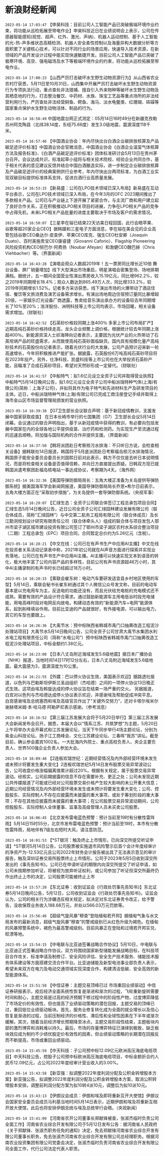 # 新浪财经新闻
`2023-05-14 17:03:47` 【申昊科技：目前公司人工智能产品已突破极端环境作业约束，将功能从巡检拓展至带电作业】申昊科技近日在业绩说明会上表示，公司在传感器智能感知(视觉、超声、红外、激光、声纳)、机器人运动控制、基于人工智能的光-热-声多维状态高精检测、机器人安全柔性控制以及海量异构大数据分析等方面积累了关键核心技术，可以针对不同行业的场景应用，快速导入技术资源，在新领域的产品开发设计过程中能实现快速敏捷开发。目前公司人工智能产品已突破了极寒环境、高空、强电磁场及水下等极端环境作业的约束，将功能从巡检拓展至带电作业。

`2023-05-14 17:00:23` 【山西严厉打击破坏水生野生动物资源行为】从山西省农业农村厅获悉，5月11日至10月31日，山西集中开展严厉打击破坏水生野生动物资源行为专项执法行动，重点查处非法猎捕、擅自引入外来物种等破坏水生野生动物及其栖息地的行为，打击整治餐饮、中药材、水族、珠宝工艺品等重点场所的非法经营利用行为，严厉查处非法经营鲟鱼、鳄鱼、海马、淡水龟鳖类、红珊瑚、砗磲等国家重点保护水生野生动物活体、制品的行为。

`2023-05-14 16:58:49` 中国地震台网正式测定：05月14日16时49分在新疆克孜勒苏州阿克陶县（北纬38.14度，东经75.66度）发生3.0级地震，震源深度118千米。

`2023-05-14 16:57:46` 【中国酒业协会：年内尽快出台白酒企业碳排放核算及产品碳足迹评价标准】中国酒业协会官微消息，中国酒业协会《白酒企业温室气体核算方法及报告标准》、《白酒产品碳足迹评价标准》团体标准研讨会5月13日在贵州茅台召开。会议达成共识，标准起草小组将与相关技术院校、经验企业共同合作，基于相关代表的意见建议反馈并结合中国白酒酿造实际，进一步制定企业碳排放核算及产品碳足迹评价的经典案例供行业参考，年内尽快出台两项标准，为白酒工业实现双碳目标提供标准体系支持，促进白酒行业高质量发展。

`2023-05-14 16:53:15` 【新易盛：公司在LPO技术领域已深入布局】新易盛在互动平台表示，公司在LPO技术领域已深入布局，在今年3月的OFC 2023期间推出了多款相关产品。公司已与产业链上下游开展了紧密合作，与主流厂商和用户建立起了良好合作关系，正在积极推动LPO相关项目的进展，力争在LPO相关产品的竞争中占得先机，未来LPO相关产品批量的进度主要取决于市场及客户的需求情况。

`2023-05-14 16:50:07` 【三星李在镕已结束22天访美日程回国，此行会晤苹果、谷歌等超20家企业CEO】据韩媒和三星电子方面消息，李在镕在美会见的企业高管包括谷歌CEO桑达尔·皮查伊、苹果CEO库克、强生CEO杜安卿（Joaquin Duato）、百时美施贵宝CEO康睿捷（Giovanni Caforio）、Flagship Pioneering风险投资机构CEO努巴尔·阿费扬（Noubar Afeyan）和渤健CEO魏巴赫（Chris Viehbacher）等。（界面新闻）

`2023-05-14 16:43:28` 【演唱会观众人数超2019年！五一票房同比增长近10倍 舞台设备、屏厂销量增加】线下大型演出市场重启，明星演唱会密集登场、场地排期满档。据统计，五一期间全国营业性演出票房收入15.19亿元，同比增962.2%，较之2019年同期增长18.4%；观众人数达到865.49万人次，同比增333.2%，较2019年同期增长1.52%。记者多方采访获悉，线下演出市场的火爆带动了酒店住宿、餐饮等文旅消费及演艺设备需求增长。有演出场地周边住宿预订量同比暴增超20倍，一家娱乐灯光设备厂商透露，售卖给音乐演出承办方的设备较去年同期增长了10%至20%；浩洋股份、洲明科技等上市公司均表示，市场回暖，相关设备需求增加。（财联社）

`2023-05-14 16:42:52` 【石英砂价格较同期上涨400％ 多家上市公司布局扩产】近期高纯石英砂价格持续走高，龙头企业频繁上调价格，根据统计较去年同期上涨超400％。新能源资深人士祁海珅向记者表示，主要因为光伏产业的火热带动了石英坩埚产品的旺盛需求，从而致使高纯石英砂面临缺货。国内具有规模化量产高纯砂技术的石英股份向记者表示，随着光伏行业的大发展，公司产品预计迎来新一轮高速增长，今年将积极推进产能扩张。据披露，石英股份6万吨高纯石英砂项目将在2023年投产。另外，仕净科技、凯盛科技等上市公司也在大举投资石英砂产能，且瞄准了合成石英砂项目，希望对天然砂形成一定替代。（财联社）

`2023-05-14 16:41:57` 【中船特气：拟1.6亿元设立全资子公司并取得营业执照】中船特气5月14日晚间公告，拟1.6亿元设立全资子公司中船派瑞特种气体(上海)有限公司(简称：上海子公司)，并拟将其作为电子特气和先进材料生产及研发项目的主体。近日，中船派瑞特种气体(上海)有限公司已完成工商注册登记手续并取得上海市金山区市场监督管理局颁发的营业执照。

`2023-05-14 16:39:38` 【G7卫生部长会议联合声明：基于新冠疫情教训，支援发展中国家获取疫苗】 在日本长崎市举行的七国集团（G7）卫生部长会议5月14日闭幕。会议通过的联合声明指出，基于从新冠疫情中获得的教训，有必要向包括发展中国家在内的全球各地公平提供疫苗、治疗药和检测药。为实现生产至流通过程的迅速且顺畅，将加强与国际机构的合作并提供支援。（界面新闻）

`2023-05-14 16:37:50` 【韩将派团赴日考察核污水排海：不只听日方说，会检查相关设备】据韩联社14日报道，韩国将于5月底派团赴日考察福岛核污水排海情况，韩国原子能安全委员会委员长刘国熙日前对此表示，韩方不仅仅是去听日本说明情况，而是将检查相关设备是否值得信赖，并向日方直接提出质疑。日韩双方现已就韩国派遣考察团赴福岛核电站一事达成协议，考察期为4天。（海外网）

`2023-05-14 16:32:36` 【美国导弹防御局局长：五角大楼正准备为关岛提供导弹防御系统】据美国海军学会新闻网报道，美国导弹防御局局长乔恩•希尔日前表示，五角大楼方面正在“采取初步措施”，为关岛提供一套导弹防御系统。（央视军事）

`2023-05-14 16:29:07` 【汇绿生态：全资子公司联合体签订工程总承包项目合同】汇绿生态5月14日晚间公告，近日公司全资子公司汇绿园林建设发展有限公司（联合体成员，简称“汇绿园林”）与中交第二航务工程局有限公司（联合体成员）及长江勘测规划设计研究有限责任公司（联合体牵头人）组成的联合体与项目发包人鄂州市梁子湖区城市建设投资有限公司签订了鄂州市梁子湖区农村水系综合整治项目（二期）工程总承包（EPC）项目合同，合同暂定总价约为5.26亿元（含税）。

`2023-05-14 16:28:21` 【中文在线：公司已在有声书生产中应用AI主播】中文在线在投资者关系活动记录表中称，2021年初公司就在AI声音方面进行探索并实现业务落地，公司已在有声书生产中应用AI主播。AI主播可以快速实现文本到语音的转化，极大地丰富了公司内容产品的多样性，目前公司有声书资源超46万小时，其中AI主播录制的有声书时长已经超过18万小时。

`2023-05-14 16:28:15` 【乘联会崔东树：电动汽车要研发适宜县乡村地区使用的车型】5月14日，乘联会秘书长崔东树通过其个人微信公众号发文称，目前的电动车基本是以充电用车为主，反送电的功能还没有，而且光伏给充电桩的充电模式还不成熟，需要有效的产品设计符合需求。通过鼓励新能源车主用电低谷时段充电储能，用电高峰时段对电网反向放电，构建动态有效的“新能源汽车+电网”能源体系，起到削峰填谷作用。目前比亚迪的产品就很好，有外接电源，可以输出电力，其它的车型也要跟上。

`2023-05-14 16:26:36` 【大禹节水：预中标陕西省韩城市禹门口抽黄改造工程泥沙处理站项目】大禹节水5月14日晚间公告，公司全资子公司甘肃大禹节水集团水利水电工程有限责任公司（简称“水电公司”）预中标陕西省韩城市禹门口抽黄改造工程泥沙处理站项目，中标金额约1.38亿元。

`2023-05-14 16:23:08` 【日本八丈岛附近海域发生5.6级地震】据日本广播协会（NHK）报道，当地时间14日17时12分左右，日本八丈岛附近海域发生5.6级地震。最大震感为3，震源深度为10公里。

`2023-05-14 16:21:55` 【外媒：巴以停火协议生效，美国表示欢迎】据路透社报道，以色列与巴勒斯坦伊斯兰圣战组织（杰哈德）之间的一项停火协议13日晚正式生效。这项由埃及斡旋达成的停火协议旨在结束一场严重的交火。 另据报道，白宫对以色列与杰哈德达成停火协议表示欢迎，并感谢埃及帮助促成冲突平息。 白宫感谢埃及总统塞西和埃及高级官员作出了“关键外交努力”，还对卡塔尔埃米尔谢赫塔米姆·本·哈马德·阿勒萨尼表示感谢。（参考消息）

`2023-05-14 16:16:52` 【第三届江苏发展大会将于5月20日举行】第三届江苏发展大会新闻发布会召开。据悉，本届大会以“情系江苏、共筑梦想”为主题，5月20日上午将举办大会开幕式和江苏发展论坛，当天下午同步举行4场主题论坛，分别为紫金山科技论坛、扬子江工商峰会、文化江苏建设论坛、三春晖“我苏”讲坛。截至目前，确认参会嘉宾1002名，一大批海内外院士、重点高校负责人、央企主要负责人、世界500强企业负责人参加大会。

`2023-05-14 16:09:48` 【2连板欢瑞世纪：近期经营情况及内外部经营环境未发生或未预计将要发生重大变化】2连板欢瑞世纪5月14日发布股票交易异常波动公告，公司收盘价格涨幅偏离值累计超过20%。根据有关规定，属于股票交易异常波动。经核实，公司前期披露的信息不存在需要补充、更正之处；公司未发现近期公共传媒报道了可能或已经对公司股票交易价格产生较大影响的未公开重大信息；近期公司经营情况及内外部经营环境未发生或未预计将要发生重大变化；公司、控股股东、实际控制人不存在应披露而未披露的重大事项，或处于筹划阶段的重大事项；不存在其他应披露而未披露的重大事项；在公司股票交易异常波动期间，公司控股股东、实际控制人全体董事、监事及高级管理人员未买卖公司股票。

`2023-05-14 16:06:45` 【北京发布雷电蓝色预警：预计当前至19时有分散性雷阵雨】5月14日15时55分，北京市发布雷电蓝色预警：预计当前至19时，本市有分散性雷阵雨，局地伴有7级左右短时大风，请注意防范。

`2023-05-14 16:01:53` 【*ST银河：触及终止上市情形，已向深交所提交听证申请】*ST银河5月14日公告，公司股票被实施退市风险警示后首个会计年度经审计的净资产为-12.53亿元且公司2022年财务会计报告被出具了无法表示意见的审计报告，触及深圳证券交易所股票终止上市情形。公司于2023年5月5日收到深交所发出的《事先告知书》。公司已在申请听证的期限内向深交所提交了听证申请，如公司未按期参加听证，将被视为放弃听证权利，或公司参加了听证但深交所最终仍作出终止上市的决定，公司股票可能被终止上市

`2023-05-14 15:57:20` 【东北证券：收到证监会《行政处罚事先告知书》】东北证券5月14日晚间公告，5月12日，公司收到证监会《行政处罚事先告知书》。证监会认为，公司的相关行为涉嫌违反相关规定，拟决定对东北证券责令改正，给予警告，没收保荐业务收入188.68万元，并处以566.03万元罚款等。

`2023-05-14 15:56:46` 【超级气旋风暴“穆查”登陆缅甸若开邦】据缅甸气象与水文局发布的最新消息，超级气旋风暴“穆查”的警戒级别已从红色升级为褐色。在缅甸的风暴预警系统中，褐色为最高警戒级别。目前风暴正在登陆和过境若开邦实兑、皎漂等地。

`2023-05-14 15:54:15` 【中电联与比亚迪签署战略合作协议】5月10日，中电联与比亚迪正式签署战略合作协议。双方将围绕国家新型储能发展战略目标，在科技项目合作攻关、标准申请及制修订、安全风险评估、安全生产技术服务、储能技术服务体系建设等方面搭建交流合作平台。比亚迪储能及新型电池事业部负责人表示，希望未来双方在电力及电动交通领域实现深度合作，构建清洁低碳、安全高效的新型能源体系。

`2023-05-14 15:51:58` 【中信证券：主题交易顶峰已过 市场重回业绩驱动】中信证券研报表示，疫后经济全面系统性恢复是渐进和渐次的过程，飞轮重新旋转需要时间和耐心，主题交易是过高的经济预期下修过程中的阶段性产物，过度博弈降低了市场定价的有效性，但也提高了业绩驱动策略的潜在回报，主题交易的顶峰已过，重回低位业绩驱动板块。首先，服务业修复转化成为全面的就业增长以及信心恢复是渐进的过程，当前压制经济的价格性、滞后性和全球性因素在下半年或渐次缓解。其次，随着当前经济增长预期降至冰点，主题交易阶段性结束，主题板块内部的激烈博弈和消耗难以持久。最后，市场的存量博弈特征已演绎到极致，缺乏板块效应成为制约不少绩优股定价有效性的因素，但业绩驱动策略的长期潜在回报反而不断提高，市场或重回业绩驱动。

`2023-05-14 15:45:59` 【中天科技：子公司预中标12.09亿元欧洲高压海底电缆项目】中天科技公告，控股子公司预中标欧洲高压海底电缆项目，中标金额折合约人民币12.09亿元，占公司2022年度经审计营业收入的3.00%。

`2023-05-14 15:43:58` 【新亚强：拟调整2022年度利润分配及公积金转增股本方案】新亚强公告，拟调整2022年度利润分配及公积金转增股本方案，取消公积转增股本安排。调整前利润分配方案为拟10转4派10元，调整后为拟10派10元。

`2023-05-14 15:43:13` 【伊朗议会成员：伊朗和埃及即将重新互开大使馆】伊朗议会国家安全委员会成员马利基当地时间5月14日表示，近期伊朗和埃及将重新互相开放大使馆，此后也将安排伊朗总统与埃及总统举行会晤。（央视新闻）

`2023-05-14 15:41:09` 【河南省农开公司董事长郑献锋被查，张淑杰临时负责公司全面工作】河南省农业综合开发有限公司于5月12日发布公告：据河南省人民政府《关于郑献锋、张淑杰职务任免的通知》决定，免去郑献锋河南省农业综合开发有限公司董事长职务，免去张淑杰河南省农业综合开发有限公司总经理职务。根据河南农业投资集团有限公司党委会决定，张淑杰临时负责河南省农业综合开发有限公司全面工作，代行公司法定代表人职责。


